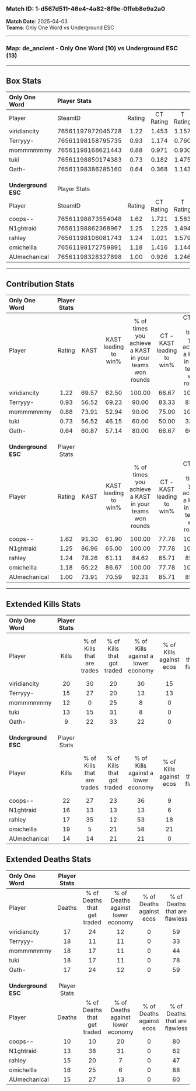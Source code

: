 ### Match ID: 1-d567d511-46e4-4a82-8f9e-0ffeb8e9a2a0  
**Match Date**: 2025-04-03  
**Teams**: Only One Word vs Underground ESC  

---  

### **Map**: de_ancient - Only One Word (10) vs Underground ESC (13)  
---  

## Box Stats  

| **Only One Word**   | Player Stats      |        |           |          |       |      |       |         |        |      |     |
| :- | :- | :-: | :-: | :-: | :-: | :-: | :-: | :-: | :-: | :-: | :-: |
| Player              | SteamID           | Rating | CT Rating | T Rating | KAST  | ADR  | Kills | Assists | Deaths | K/D  | HS% |
| viridiancity        | 76561197972045728 |  1.22  |   1.453   |  1.157   | 69.57 | 84.5 |  20   |    5    |   17   | 1.18 | 25  |
| Terryyy-            | 76561198158795735 |  0.93  |   1.174   |  0.760   | 56.52 | 88.1 |  15   |    6    |   18   | 0.83 | 60  |
| mommmmmmy           | 76561198168621443 |  0.88  |   0.971   |  0.930   | 73.91 | 70.3 |  12   |    5    |   18   | 0.67 | 50  |
| tuki                | 76561198850174383 |  0.73  |   0.182   |  1.475   | 56.52 | 54.7 |  13   |    2    |   18   | 0.72 | 53  |
| Oath-               | 76561198386285160 |  0.64  |   0.368   |  1.143   | 60.87 | 54.6 |   9   |    3    |   17   | 0.53 | 55  |
|                     |                   |        |           |          |       |      |       |         |        |      |     |
|                     |                   |        |           |          |       |      |       |         |        |      |     |
|                     |                   |        |           |          |       |      |       |         |        |      |     |
| **Underground ESC** | Player Stats      |        |           |          |       |      |       |         |        |      |     |
| Player              | SteamID           | Rating | CT Rating | T Rating | KAST  | ADR  | Kills | Assists | Deaths | K/D  | HS% |
| coops--             | 76561198873554048 |  1.62  |   1.721   |  1.583   | 91.30 | 91.6 |  22   |    2    |   10   | 2.20 | 63  |
| N1ghtraid           | 76561198862368967 |  1.25  |   1.225   |  1.494   | 86.96 | 74.6 |  16   |    3    |   13   | 1.23 | 25  |
| rahley              | 76561198106081743 |  1.24  |   1.021   |  1.579   | 78.26 | 87.0 |  17   |    9    |   15   | 1.13 | 58  |
| omichellla          | 76561198172759891 |  1.18  |   1.416   |  1.144   | 65.22 | 88.0 |  19   |    4    |   16   | 1.19 | 63  |
| AUmechanical        | 76561198328327898 |  1.00  |   0.926   |  1.246   | 73.91 | 62.3 |  14   |    5    |   15   | 0.93 | 64  |
---  

## Contribution Stats  

| **Only One Word**   | Player Stats |       |                      |                                                        |                           |                                                             |                          |                                                            |
| :- | :-: | :-: | :-: | :-: | :-: | :-: | :-: | :-: |
| Player              |    Rating    | KAST  | KAST leading to win% | % of times you achieve a KAST in your teams won rounds | CT - KAST leading to win% | CT - % of times you achieve a KAST in your teams won rounds | T - KAST leading to win% | T - % of times you achieve a KAST in your teams won rounds |
| viridiancity        |     1.22     | 69.57 |        62.50         |                         100.00                         |           66.67           |                           100.00                            |          57.14           |                           100.00                           |
| Terryyy-            |     0.93     | 56.52 |        69.23         |                         90.00                          |           83.33           |                            83.33                            |          57.14           |                           100.00                           |
| mommmmmmy           |     0.88     | 73.91 |        52.94         |                         90.00                          |           75.00           |                           100.00                            |          33.33           |                           75.00                            |
| tuki                |     0.73     | 56.52 |        46.15         |                         60.00                          |           50.00           |                            33.33                            |          44.44           |                           100.00                           |
| Oath-               |     0.64     | 60.87 |        57.14         |                         80.00                          |           66.67           |                            66.67                            |          50.00           |                           100.00                           |
|                     |              |       |                      |                                                        |                           |                                                             |                          |                                                            |
|                     |              |       |                      |                                                        |                           |                                                             |                          |                                                            |
|                     |              |       |                      |                                                        |                           |                                                             |                          |                                                            |
| **Underground ESC** | Player Stats |       |                      |                                                        |                           |                                                             |                          |                                                            |
| Player              |    Rating    | KAST  | KAST leading to win% | % of times you achieve a KAST in your teams won rounds | CT - KAST leading to win% | CT - % of times you achieve a KAST in your teams won rounds | T - KAST leading to win% | T - % of times you achieve a KAST in your teams won rounds |
| coops--             |     1.62     | 91.30 |        61.90         |                         100.00                         |           77.78           |                           100.00                            |          50.00           |                           100.00                           |
| N1ghtraid           |     1.25     | 86.96 |        65.00         |                         100.00                         |           77.78           |                           100.00                            |          54.55           |                           100.00                           |
| rahley              |     1.24     | 78.26 |        61.11         |                         84.62                          |           85.71           |                            85.71                            |          45.45           |                           83.33                            |
| omichellla          |     1.18     | 65.22 |        86.67         |                         100.00                         |           77.78           |                           100.00                            |          100.00          |                           100.00                           |
| AUmechanical        |     1.00     | 73.91 |        70.59         |                         92.31                          |           85.71           |                            85.71                            |          60.00           |                           100.00                           |
---  

## Extended Kills Stats  

| **Only One Word**   | Player Stats |                            |                            |                                    |                         |                              |                                 |                                       |                    |           |
| :- | :-: | :-: | :-: | :-: | :-: | :-: | :-: | :-: | :-: | :-: |
| Player              |    Kills     | % of Kills that are trades | % of Kills that got traded | % of Kills against a lower economy | % of Kills against ecos | % of Kills that are flawless | % of Kills that are close duels | % of Kills that are assisted by flash | Pistol Round Kills | AWP Kills |
| viridiancity        |      20      |             30             |             20             |                 30                 |           15            |              75              |                0                |                   0                   |         2          |     9     |
| Terryyy-            |      15      |             27             |             20             |                 13                 |           13            |              73              |                7                |                   7                   |         1          |     0     |
| mommmmmmy           |      12      |             0              |             25             |                 8                  |            0            |              50              |                0                |                   0                   |         1          |     0     |
| tuki                |      13      |             15             |             31             |                 8                  |            0            |              54              |               15                |                   8                   |         4          |     0     |
| Oath-               |      9       |             22             |             33             |                 22                 |            0            |              78              |               11                |                  11                   |         1          |     0     |
|                     |              |                            |                            |                                    |                         |                              |                                 |                                       |                    |           |
|                     |              |                            |                            |                                    |                         |                              |                                 |                                       |                    |           |
|                     |              |                            |                            |                                    |                         |                              |                                 |                                       |                    |           |
| **Underground ESC** | Player Stats |                            |                            |                                    |                         |                              |                                 |                                       |                    |           |
| Player              |    Kills     | % of Kills that are trades | % of Kills that got traded | % of Kills against a lower economy | % of Kills against ecos | % of Kills that are flawless | % of Kills that are close duels | % of Kills that are assisted by flash | Pistol Round Kills | AWP Kills |
| coops--             |      22      |             27             |             23             |                 36                 |            9            |              45              |                9                |                   0                   |         1          |     0     |
| N1ghtraid           |      16      |             13             |             13             |                 13                 |            6            |              44              |                6                |                   0                   |         1          |     7     |
| rahley              |      17      |             35             |             12             |                 53                 |           18            |              71              |                0                |                   6                   |         1          |     0     |
| omichellla          |      19      |             5              |             21             |                 58                 |           21            |              63              |               11                |                  16                   |         0          |     0     |
| AUmechanical        |      14      |             14             |             21             |                 21                 |            0            |              50              |                7                |                   7                   |         0          |     0     |
## Extended Deaths Stats  

| **Only One Word**   | Player Stats |                             |                                   |                          |                               |                            |                           |               |
| :- | :-: | :-: | :-: | :-: | :-: | :-: | :-: | :-: |
| Player              |    Deaths    | % of Deaths that get traded | % of Deaths against lower economy | % of Deaths against ecos | % of Deaths that are flawless | % of Deaths that are close | % of Deaths while blinded | Deaths to AWP |
| viridiancity        |      17      |             24              |                12                 |            0             |              59               |             6              |             6             |       3       |
| Terryyy-            |      18      |             11              |                11                 |            0             |              33               |             28             |             0             |       0       |
| mommmmmmy           |      18      |             17              |                11                 |            0             |              44               |             0              |             6             |       2       |
| tuki                |      18      |             17              |                11                 |            0             |              78               |             0              |            11             |       1       |
| Oath-               |      17      |             24              |                12                 |            0             |              59               |             0              |             6             |       1       |
|                     |              |                             |                                   |                          |                               |                            |                           |               |
|                     |              |                             |                                   |                          |                               |                            |                           |               |
|                     |              |                             |                                   |                          |                               |                            |                           |               |
| **Underground ESC** | Player Stats |                             |                                   |                          |                               |                            |                           |               |
| Player              |    Deaths    | % of Deaths that get traded | % of Deaths against lower economy | % of Deaths against ecos | % of Deaths that are flawless | % of Deaths that are close | % of Deaths while blinded | Deaths to AWP |
| coops--             |      10      |             10              |                20                 |            0             |              80               |             0              |             0             |       3       |
| N1ghtraid           |      13      |             38              |                31                 |            0             |              62               |             0              |             0             |       1       |
| rahley              |      15      |             20              |                 7                 |            0             |              47               |             13             |            20             |       2       |
| omichellla          |      16      |             25              |                 6                 |            0             |              88               |             6              |             0             |       3       |
| AUmechanical        |      15      |             27              |                13                 |            0             |              60               |             7              |             0             |       0       |
